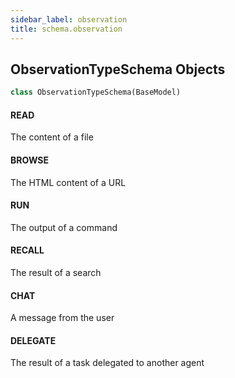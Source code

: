 ```yaml
---
sidebar_label: observation
title: schema.observation
---
```


## ObservationTypeSchema Objects

```python
class ObservationTypeSchema(BaseModel)
```

#### READ

The content of a file

#### BROWSE

The HTML content of a URL

#### RUN

The output of a command

#### RECALL

The result of a search

#### CHAT

A message from the user

#### DELEGATE

The result of a task delegated to another agent

